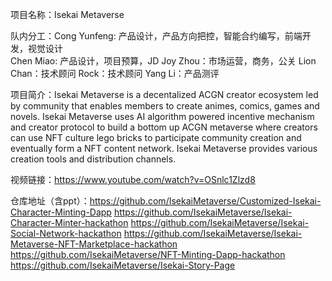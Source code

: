 项目名称：Isekai Metaverse

队内分工：Cong Yunfeng: 产品设计，产品方向把控，智能合约编写，前端开发，视觉设计	         
	Chen Miao: 产品设计，项目预算，JD
	Joy Zhou：市场运营，商务，公关
	Lion Chan：技术顾问
	Rock：技术顾问
	Yang Li：产品测评
	
	
项目简介：Isekai Metaverse is a decentalized ACGN creator ecosystem led by community that enables  members to create animes, comics, games and novels.
Isekai Metaverse uses AI algorithm powered incentive mechanism and creator protocol to build a bottom up ACGN metaverse where creators can use NFT culture lego bricks to participate community creation and eventually form a NFT content network.  Isekai Metaverse provides various creation tools and distribution channels.

视频链接：https://www.youtube.com/watch?v=OSnlc1Zlzd8

仓库地址（含ppt）：https://github.com/IsekaiMetaverse/Customized-Isekai-Character-Minting-Dapp
https://github.com/IsekaiMetaverse/Isekai-Character-Minter-hackathon
https://github.com/IsekaiMetaverse/Isekai-Social-Network-hackathon
https://github.com/IsekaiMetaverse/Isekai-Metaverse-NFT-Marketplace-hackathon
https://github.com/IsekaiMetaverse/NFT-Minting-Dapp-hackathon
https://github.com/IsekaiMetaverse/Isekai-Story-Page
